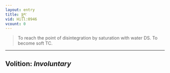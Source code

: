```yaml
---
layout: entry
title: ལྡུར་
vid: Hill:0946
vcount: 0
---
```

> To reach the point of disintegration by saturation with water DS\. To become soft TC\.

---
Volition: _Involuntary_
---

